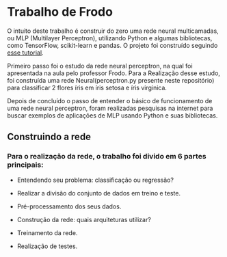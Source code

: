 # Trabalho de Frodo

O intuito deste trabalho é construir do zero uma rede neural multicamadas, ou MLP (Multilayer Perceptron), utilizando Python e algumas bibliotecas, como TensorFlow, scikit-learn e pandas. 
O projeto foi construído seguindo [esse tutorial](https://bearlabs.dev/blog/redesneurais/).

Primeiro passo foi o estudo da rede neural perceptron, na qual foi apresentada na aula pelo professor Frodo. Para a Realização desse estudo, foi construída  uma rede Neural(perceptron.py presente neste repositório) para classificar 2 flores íris em íris setosa e íris virginica.

Depois de concluído  o passo de entender o básico de funcionamento de uma rede neural perceptron, foram realizadas pesquisas na internet para buscar exemplos de aplicações de MLP usando Python e suas bibliotecas. 

## Construindo a rede

### Para o realização da rede, o trabalho foi divido em 6 partes principais:

- Entendendo seu problema: classificação ou regressão?

- Realizar a divisão do conjunto de dados em treino e teste.

- Pré-processamento dos seus dados.

- Construção da rede: quais arquiteturas utilizar?

- Treinamento da rede.

- Realização de testes.

